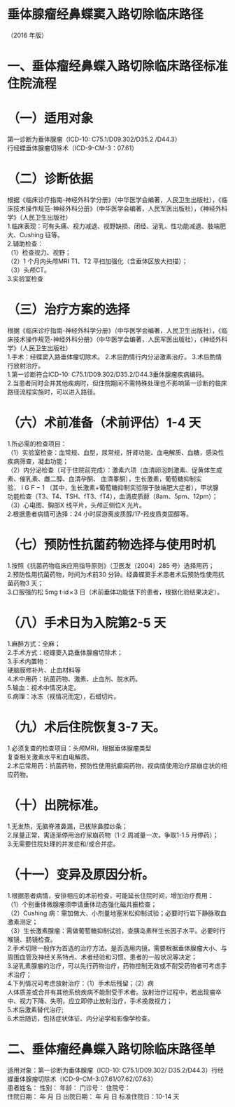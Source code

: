 # 垂体腺瘤经鼻蝶窦入路切除临床路径  
（2016 年版）  
# 一、垂体瘤经鼻蝶入路切除临床路径标准住院流程  
# （一）适用对象  
第一诊断为垂体腺瘤（ICD-10: C75.1/D09.302/D35.2 /D44.3）  
行经蝶垂体腺瘤切除术（ICD-9-CM-3：07.61）  
# （二）诊断依据  
根据《临床诊疗指南-神经外科学分册》（中华医学会编著，人民卫生出版社），《临床技术操作规范-神经外科分册》（中华医学会编著，人民军医出版社），《神经外科学》（人民卫生出版社）  
1.临床表现：可有头痛、视力减退、视野缺损、闭经、泌乳、性功能减退、肢端肥大、Cushing 征等。  
2.辅助检查：  
（1）检查视力、视野；  
（2）1 个月内头颅MRI T1、T2 平扫加强化（含垂体区放大扫描）；  
（3）头颅CT。  
3.实验室检查  
# （三）治疗方案的选择  
根据《临床诊疗指南-神经外科学分册》（中华医学会编著，人民卫生出版社），《临床技术操作规范-神经外科分册》（中华医学会编著，人民军医出版社），《神经外科学》（人民卫生出版社）  
1.手术：经蝶窦入路垂体瘤切除术。 2.术后酌情行内分泌激素治疗。 3.术后酌情行放射治疗。  
1.第一诊断符合ICD-10: C75.1/D09.302/D35.2/D44.3垂体腺瘤疾病编码。  
2.当患者同时合并其他疾病时，但住院期间不需特殊处理也不影响第一诊断的临床路径流程实施时，可以进入路径。  
# （六）术前准备（术前评估）1-4 天  
1.所必需的检查项目：  
（1）实验室检查：血常规、血型，尿常规，肝肾功能、血电解质、血糖，感染性疾病筛查，凝血功能；  
（2）内分泌检查（可于住院前完成）：激素六项（血清卵泡刺激素、促黄体生成素、催乳素、雌二醇、血清孕酮、 血清睾酮），生长激素，葡萄糖抑制实验，$\mathrm{~I~G~F~-~1~}$（其中，生长激素$+$葡萄糖抑制实验限于肢端肥大症者），甲状腺  
功能检查（T3、T4、TSH、fT3、fT4），血清皮质醇（8am、5pm、12pm）；  
（3）心电图、胸部X 线平片，头颅正侧位X 光片。  
2.根据患者病情可选择：24 小时尿游离皮质醇/17-羟皮质类固醇等。  
# （七）预防性抗菌药物选择与使用时机  
1.按照《抗菌药物临床应用指导原则》（卫医发〔2004〕285 号）选择用药；  
2.预防性用抗菌药物，时间为术前30 分钟。经鼻蝶窦手术患者术后预防性使用抗菌药物3 天；  
3.口服强的松 5mg t$\cdot\mathrm{id}\!\times\!3$ 日（术前垂体功能低下的患者，根据化验结果决定）。  
# （八）手术日为入院第2-5 天  
1.麻醉方式：全麻；  
2.手术方式：经蝶窦入路垂体腺瘤切除术；  
3.手术内置物：  
硬脑膜修补片、止血材料等  
4.术中用药：抗菌药物、激素、止血剂、脱水药。  
5.输血：视术中情况决定。  
6.病理：冰冻（视情况而定），石蜡切片。  
# （九）术后住院恢复3-7 天。  
1.必须复查的检查项目：头颅MRI，根据垂体腺瘤类型  
复查相关激素水平和血电解质。  
2.术后常用药：抗菌药物，预防性使用抗癫痫药物，视病情使用治疗尿崩症状的相应药物。  
# （十）出院标准。  
1.无发热，无脑脊液鼻漏，已拔除鼻腔纱条；  
2.尿量正常，需逐渐停用治疗尿崩药物（1-2 周减量一次，争取1-1.5 月停药）；  
3.无需要住院处理的并发症和/或合并症。  
# （十一）变异及原因分析。  
1.根据患者病情，安排相应的术前检查，可能延长住院时间，增加治疗费用：  
（1）个别垂体微腺瘤须申请垂体动态强化磁共振检查；  
（2）Cushing 病：需加做大、小剂量地塞米松抑制试验；必要时行岩下静脉取血激素测定；  
（3）生长激素腺瘤：需做葡萄糖抑制试验，查胰岛素样生长因子水平。必要时行喉镜、肠镜检查。  
2.手术切除一般作为首选的治疗方法。是否选用内镜，需要根据垂体腺瘤大小、与周围血管及神经关系特点、术者经验和习惯、患者的一般状况等决定；  
3.泌乳素腺瘤的治疗，可以先行药物治疗，药物控制无效或不耐受药物者可考虑手术治疗；  
4.下列情况可考虑放射治疗：（1）手术后残留；（2）病  
人体质差或合并有其他系统疾病不能耐受手术者。放射治疗过程中，若出现瘤卒中、视力下降、失明，应立即停止放射治疗，手术挽救视力；  
5.术后激素替代治疗;  
6.术后随访，包括症状体征、内分泌学和影像学检查。  
# 二、垂体瘤经鼻蝶入路切除临床路径单  
适用对象：第一诊断为垂体腺瘤（ICD-10: C75.1/D09.302/ D35.2/D44.3）行经蝶垂体腺瘤切除术（ICD-9-CM-3:07.61/07.62/07.63）  
患者姓名：           性别：    年龄：    门诊号：       住院号：  
住院日期：   年  月  日    出院日期：   年  月   日     标准住院日：10-14 天  
